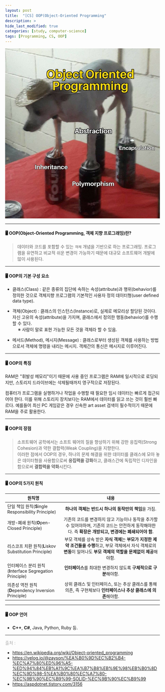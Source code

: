 ```yaml
---
layout: post
title:  "[CS] OOP(Object-Oriented Programming"
description: > 
hide_last_modified: true
categories: [study, computer-science]
tags: [Programming, CS, OOP]
---
```


![](../../../assets/img/blog/computer_science/oop.png)

-----

#### 🖥️ OOP(Object-Oriented Programming, 객체 지향 프로그래밍)란?

> 데이터와 코드를 포함할 수 있는 `객체` 개념을 기반으로 하는 프로그래밍.
프로그램을 유연하고 비교적 쉬운 변경이 가능하기 때문에 대규모 소프트웨어 개발에 많이 사용된다.

-----

#### 🖥️ OOP의 기본 구성 요소

- 클래스(Class) : 같은 종류의 집단에 속하는 속성(attribute)과 행위(behavior)를 정의한 것으로 객체지향 프로그램의 기본적인 사용자 정의 데이터형(user defined data type). <br>

- 객체(Object) : 클래스의 인스턴스(Instance)로, 실제로 메모리상 할당된 것이다. 자신 고유의 속성(attribute)을 가지며, 클래스에서 정의한 행동(behavior)를 수행할 수 있다. <br>
&emsp; ※ 사람이 말로 표현 가능한 모든 것을 객체라 할 수 있음.

- 메서드(Method), 메시지(Message) : 클래스로부터 생성된 객체를 사용하는 방법으로서 객체에 명령을 내리는 메시지. 객체간의 통신은 메시지로 이루어진다.<br>

-----

#### 🖥️ OOP의 특징 

RAM은 "휘발성 메모리"이기 때문에 사용 중인 프로그램은 RAM에 일시적으로 로딩되지만, 스토리지 드라이브에는 삭제될때까지 영구적으로 저장된다.

컴퓨터가 프로그램을 실행하거나 작업을 수행할 때 필요한 임시 데이터는 빠르게 접근되어야 한다. 이를 위해 스토리지 장치보다는 RAM에서 데이터를 읽고 쓰는 것이 훨씬 빠르다. 예를들어 최신 PC 게임같은 경우 신속한 art asset 검색이 필수적이기 때문에 RAM을 주로 활용한다.

-----

#### 🖥️ OOP의 장점

> 소프트웨어 공학에서는 소프트 웨어의 질을 향상하기 위해 강한 응집력(Strong Cohesion)과 약한 결합력(Weak Coupling)을 지향한다.<br>
이러한 점에서 OOP의 경우, 하나의 문제 해결을 위한 데이터를 클래스에 모아 놓은 데이터형을 사용함으로써 **응집력을 강화**하고, 클래스간에 독립적인 디자인을 함으로써 **결합력을 약화**시킨다.

-----

#### 🖥️ OOP의 5가지 원칙


| 원칙명      | 내용                           |
|------------|:-----------------------------:|
| 단일 책임 원칙(**S**ingle Responsibility Principle) | **하나의 객체는 반드시 하나의 동작만의 책임**을 가짐. |
| 개방-폐쇄 원칙(**O**pen-Closed Principle) | 기존의 코드를 변경하지 않고 기능이나 동작을 추가할 수 있어야하며, 기존의 코드는 안전하게 동작해야한다. 즉 **확장은 개방되고, 변경에는 폐쇄되어야 함.** |
| 리스코프 치환 원칙(**L**iskov Substitution Principle) | 부모 객체를 상속 받은 **자식 객체**는 **부모가 지정한 제약 조건들을 수행**하고, 부모 객체에서 자식 객체로의 **변동**이 일어나도 **부모 객체의 역할을 문제없이 제공**해야함. |
| 인터페이스 분리 원칙(**I**nterface Segregation Principle) | **인터페이스**를 최대한 변경하지 않도록 **구체적으로 구분**해야함. |
| 의존성 역전 원칙(**D**ependency Inversion Principle) | 상위 클래스 및 인터페이스, 또는 추상 클래스를 통해 의존, 즉 구현체보다 **인터페이스나 추상 클래스에 의존**해야함. |

-----

#### 🖥️ OOP 언어

- **C++**, **C#**, Java, Python, Ruby 등.

-----
<span style="color : darkgray;">출처 : 
- https://en.wikipedia.org/wiki/Object-oriented_programming <br>
- https://velog.io/@zayson/%EA%B0%9D%EC%B2%B4-%EC%A7%80%ED%96%A5-%ED%94%84%EB%A1%9C%EA%B7%B8%EB%9E%98%EB%B0%8D%EC%9D%98-5%EA%B0%80%EC%A7%80-%EC%9B%90%EC%B9%99-SOLID-%EC%9B%90%EC%B9%99 <br>
- https://aspdotnet.tistory.com/3156 <br>
</span>